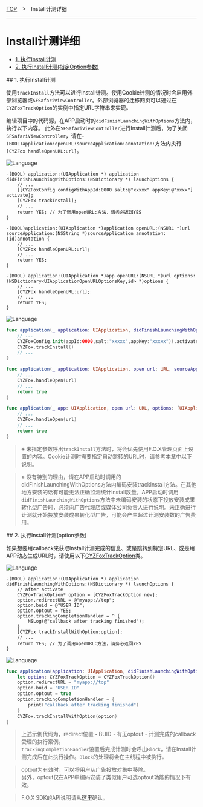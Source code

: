 [TOP](../../README.md)　>　Install计测详细

---

# Install计测详细

* [1. 执行Install计测](#track_install_basic)
* [2. 执行Install计测(指定Option参数)](#track_install_optional)

<div id="track_install_basic"></div>
## 1. 执行Install计测

使用`trackInstall`方法可以进行Install计测。使用Cookie计测的情况时会启用外部浏览器或`SFSafariViewController`。外部浏览器的迁移网页可以通过在`CYZFoxTrackOption`的实例中指定URL字符串来实现。


编辑项目中的代码源，在APP启动时的`didFinishLaunchingWithOptions`方法内，执行以下内容。
此外在`SFSafariViewController`进行Install计测后，为了关闭`SFSafariViewController`，请在`-(BOOL)application:openURL:sourceApplication:annotation:`方法内执行`[CYZFox handleOpenURL:url]`。

![Language](http://img.shields.io/badge/language-Objective–C-blue.svg?style=flat)
```objc
-(BOOL) application:(UIApplication *) application didFinishLaunchingWithOptions:(NSDictionary *) launchOptions {
    // ...
    [[CYZFoxConfig configWithAppId:0000 salt:@"xxxxx" appKey:@"xxxx"] activate];
    [CYZFox trackInstall];
    // ...
    return YES; // 为了调用openURL:方法，请务必返回YES
}

-(BOOL)application:(UIApplication *)application openURL:(NSURL *)url sourceApplication:(NSString *)sourceApplication annotation:(id)annotation {
    // ...
    [CYZFox handleOpenURL:url];
    // ...
    return YES;
}

-(BOOL) application:(UIApplication *)app openURL:(NSURL *)url options:(NSDictionary<UIApplicationOpenURLOptionsKey,id> *)options {
    // ...
    [CYZFox handleOpenURL:url];
    // ...
    return YES;
}

```

![Language](https://img.shields.io/badge/language-Swift-orange.svg?style=flat)
```Swift
func application(_ application: UIApplication, didFinishLaunchingWithOptions launchOptions: [UIApplicationLaunchOptionsKey: Any]?) -> Bool {
    // ...
    CYZFoxConfig.init(appId:0000,salt:"xxxxx",appKey:"xxxxx")!.activate()
    CYZFox.trackInstall()
    // ...
}

func application(_ application: UIApplication, open url: URL, sourceApplication: String?, annotation: Any) -> Bool {
    // ...
    CYZFox.handleOpen(url)
    // ...
    return true
}

func application(_ app: UIApplication, open url: URL, options: [UIApplicationOpenURLOptionsKey : Any] = [:]) -> Bool {
    // ...
    CYZFox.handleOpen(url)
    // ...
    return true
}

```

> ※ 未指定参数呼出`trackInstall`方法时，将会优先使用F.O.X管理页面上设置的内容。Cookie计测时需要指定自动跳转的URL时，请参考本章中以下说明。

> ※ 没有特别的理由，请在APP启动时调用的didFinishLaunchingWithOptions方法内编码安装trackInstall方法。在其他地方安装的话有可能无法正确监测统计Install数量。APP启动时调用`didFinishLaunchingWithOptions`方法中未编码安装的状态下投放安装成果转化型广告时，必须向广告代理店或媒体公司负责人进行说明。未正确进行计测就开始投放安装成果转化型广告，可能会产生超过计测安装数的广告费用。

<div id="track_install_optional"></div>
## 2. 执行Install计测(option参数)

如果想要用callback来获取Install计测完成的信息、或是跳转到特定URL、或是用APP动态生成URL时，请使用以下[CYZFoxTrackOption](../sdk_api/README.md#CYZFoxoption)类。<br>

![Language](http://img.shields.io/badge/language-Objective–C-blue.svg?style=flat)
```objc
-(BOOL) application:(UIApplication *) application didFinishLaunchingWithOptions:(NSDictionary *) launchOptions {
    // after activate
    CYZFoxTrackOption* option = [CYZFoxTrackOption new];
    option.redirectURL = @"myapp://top";
    option.buid = @"USER ID";
    option.optout = YES;
    option.trackingCompletionHandler = ^ {
        NSLog(@"callback after tracking finished");
    }
    [CYZFox trackInstallWithOption:option];
    // ...
	return YES; // 为了调用openURL:方法，请务必返回YES
}
```

![Language](https://img.shields.io/badge/language-Swift-orange.svg?style=flat)
```Swift
func application(application: UIApplication, didFinishLaunchingWithOptions launchOptions: [NSObject: AnyObject]?) -> Bool {
    let option: CYZFoxTrackOption = CYZFoxTrackOption()
    option.redirectURL = "myapp://top"
    option.buid = "USER ID"
    option.optout = true
    option.trackingCompletionHandler = {
        print("callback after tracking finished")
    }
    CYZFox.trackInstallWithOption(option)
}
```

> 上述示例代码为，redirect位置・BUID・有无optout・计测完成的callback受理的执行案例。<br>`trackingCompletionHandler`设置后完成计测时会呼出`Block`，请在Install计测完成后在此执行操作。`Block`的处理将会在主线程中被执行。

> optout为有效时，可以将用户从广告投放对象中移除。<br>
另外，optout仅在APP中编码安装了类似用户可选optout功能的情况下有效。

> F.O.X SDK的API说明请从[这里](../sdk_api/README.md)确认。
